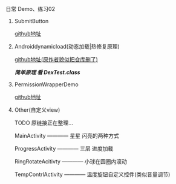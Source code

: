 日常 Demo、练习02

1. SubmitButton

    [github地址](https://github.com/Someonewow/SubmitButton)

2. Androiddynamicload(动态加载|热修复原理)

    [github地址(原作者貌似把仓库删了)](https://github.com/D-clock)
    
    ***简单原理 看 DexTest.class***
    
3. PermissionWrapperDemo

    [github地址](https://github.com/kayvannj/PermissionUtil)
    
4. Other(自定义view)

    TODO 原链接正在整理...

    MainActivity        ————  星星 闪亮的两种方式
    
    ProgressActivity    ————  三层 进度加载
    
    RingRotateAcitivty  ————  小球在圆圈内滚动
    
    TempContrlActivity  ————  温度旋钮自定义控件(类似音量调节)
